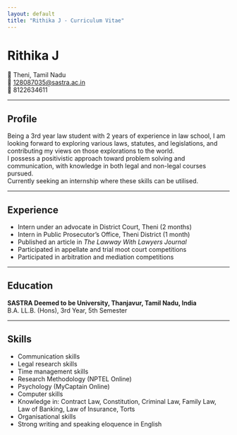 ```yaml
---
layout: default
title: "Rithika J - Curriculum Vitae"
---
```


# Rithika J

📍 Theni, Tamil Nadu  
📧 128087035@sastra.ac.in  
📱 8122634611  

---

## Profile
Being a 3rd year law student with 2 years of experience in law school, I am looking forward to exploring various laws, statutes, and legislations, and contributing my views on those explorations to the world.  
I possess a positivistic approach toward problem solving and communication, with knowledge in both legal and non-legal courses pursued.  
Currently seeking an internship where these skills can be utilised.

---

## Experience
- Intern under an advocate in District Court, Theni (2 months)  
- Intern in Public Prosecutor’s Office, Theni District (1 month)  
- Published an article in *The Lawway With Lawyers Journal*  
- Participated in appellate and trial moot court competitions  
- Participated in arbitration and mediation competitions  

---

## Education
**SASTRA Deemed to be University, Thanjavur, Tamil Nadu, India**  
B.A. LL.B. (Hons), 3rd Year, 5th Semester  

---

## Skills
- Communication skills  
- Legal research skills  
- Time management skills  
- Research Methodology (NPTEL Online)  
- Psychology (MyCaptain Online)  
- Computer skills  
- Knowledge in: Contract Law, Constitution, Criminal Law, Family Law, Law of Banking, Law of Insurance, Torts  
- Organisational skills  
- Strong writing and speaking eloquence in English  
